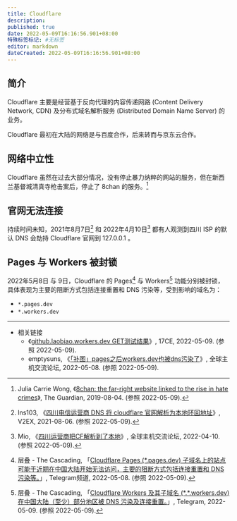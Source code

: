 ```yaml
---
title: Cloudflare
description:
published: true
date: 2022-05-09T16:16:56.901+08:00
特殊标签标记: #无标签
editor: markdown
dateCreated: 2022-05-09T16:16:56.901+08:00
---
```


## 简介

Cloudflare 主要是经营基于反向代理的内容传递网路 (Content Delivery Network, CDN) 及分布式域名解析服务 (Distributed Domain Name Server) 的业务。 

Cloudflare 最初在大陆的网络是与百度合作，后来转而与京东云合作。

## 网络中立性

Cloudflare 虽然在过去大部分情况，没有停止暴力纳粹的网站的服务，但在新西兰基督城清真寺枪击案后，停止了 8chan 的服务。[^02205]

[^02205]: Julia Carrie Wong, 《[8chan: the far-right website linked to the rise in hate crimes](https://web.archive.org/web/20220505042122/https://www.theguardian.com/technology/2019/aug/04/mass-shootings-el-paso-texas-dayton-ohio-8chan-far-right-website)》, The Guardian, 2019-08-04. (参照 2022-05-09).

## 官网无法连接

持续时间未知，2021年8月7日[^794189] 和 2022年4月10日[^999020] 都有人观测到四川 ISP 的默认 DNS 会劫持 Cloudflare 官网到 127.0.0.1 。

[^794189]: lns103, 《[四川电信运营商 DNS 将 cloudflare 官网解析为本地环回地址](https://web.archive.org/web/20220412064827/https://www.v2ex.com/t/794189)》, V2EX, 2021-08-06. (参照 2022-05-09).

[^999020]: Mio, 《[四川运营商把CF解析到了本地](https://web.archive.org/web/20220509033549/https://hostloc.com/thread-999020-1-1.html)》, 全球主机交流论坛, 2022-04-10. (参照 2022-05-09).

## Pages 与 Workers 被封锁

2022年5月8日 与 9日，Cloudflare 的 Pages[^3574] 与 Workers[^3576] 功能分别被封锁，具体表现为主要的阻断方式包括连接重置和 DNS 污染等，受到影响的域名为：

[^3574]: 层叠 - The Cascading, 「[Cloudflare Pages (\*.pages.dev) 子域名上的站点可能于近期在中国大陆开始无法访问，主要的阻断方式包括连接重置和 DNS 污染等。](https://web.archive.org/web/20220509140245/https://t.me/s/outvivid/3574)」, Telegram频道, 2022-05-08. (参照 2022-05-09).

[^3576]: 层叠 - The Cascading, 「[Cloudflare Workers 及其子域名 (\*.\*.workers.dev) 在中国大陆（至少）部分地区被 DNS 污染及连接重置。](https://web.archive.org/web/20220509141722/https://t.me/s/outvivid/3576)」, Telegram, 2022-05-09. (参照 2022-05-09).

+   `*.pages.dev`
+   `*.workers.dev`

---

+   相关链接
    +   《[github.laobiao.workers.dev GET测试结果](https://web.archive.org/web/20220509032033/http://17ce.com/site/http/20220509_288e7d90cf4611eca6c6f3822089be12:1.html)》, 17CE, 2022-05-09. (参照 2022-05-09).
    +   emptysuns, 《[「补图」pages之后workers.dev也被dns污染了](https://web.archive.org/web/20220509031615/https://hostloc.com/thread-1013938-1-1.html)》, 全球主机交流论坛, 2022-05-08. (参照 2022-05-09).


